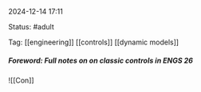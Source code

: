 
2024-12-14 17:11

Status: #adult

Tag: [[engineering]] [[controls]] [[dynamic models]]

##### Foreword: Full notes on on classic controls in ENGS 26 

![[Con]]
